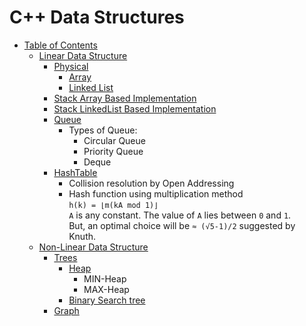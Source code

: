 # C++ Data Structures

<a name="table-of-contents"></a>

* [Table of Contents](#table-of-contents)
	* [Linear Data Structure](#table-of-contents-linear)
		* [Physical](#table-of-contents-linear-physical)
			* [Array](#table-of-contents-linear-physical-array)
			* [Linked List](#table-of-contents-linear-physical-linkedlist)
		* [Stack Array Based Implementation](#table-of-contents-linear-physical-stack-array)
		* [Stack LinkedList Based Implementation](#table-of-contents-linear-stack-linkedlist)
		* [Queue](#table-of-contents-linear-queue)
			* Types of Queue:
				* Circular Queue
				* Priority Queue
				* Deque
		* [HashTable](#table-of-contents-linear-hashtable)
			- Collision resolution by Open Addressing
			- Hash function using multiplication method <br>```h(k) = ⌊m(kA mod 1)⌋```
			<br>`A` is any constant. The value of `A` lies between `0` and `1`.
			<br>But, an optimal choice will be `≈ (√5-1)/2` suggested by Knuth.
	* [Non-Linear Data Structure](#table-of-contents-non-linear)
		* [Trees](#table-of-contents-non-linear-trees)
			* [Heap](#table-of-contents-non-linear-trees-heap)
				* MIN-Heap
				* MAX-Heap
			* [Binary Search tree](#table-of-contents-non-linear-trees-bst)
		* [Graph](#table-of-contents-non-linear-graph)
			
		
<a name="table-of-contents-linear"></a>
<a name="table-of-contents-non-linear"></a>
